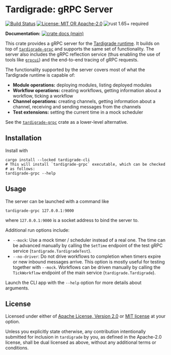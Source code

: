 # Tardigrade: gRPC Server

[![Build Status](https://github.com/slowli/tardigrade/workflows/CI/badge.svg?branch=main)](https://github.com/slowli/tardigrade/actions)
[![License: MIT OR Apache-2.0](https://img.shields.io/badge/License-MIT%2FApache--2.0-blue)](https://github.com/slowli/tardigrade#license)
![rust 1.65+ required](https://img.shields.io/badge/rust-1.65+-blue.svg?label=Required%20Rust)

**Documentation:**
[![crate docs (main)](https://img.shields.io/badge/main-yellow.svg?label=docs)](https://slowli.github.io/tardigrade/tardigrade_rt/)

This crate provides a gRPC server for the [Tardigrade runtime].
It builds on top of [`tardigrade-grpc`] and supports the same set of functionality.
The server also includes the gRPC reflection service (thus enabling the use
of tools like [`grpcui`]) and the end-to-end tracing of gRPC requests.

The functionality supported by the server covers most of what
the Tardigrade runtime is capable of:

- **Module operations:** deploying modules, listing deployed modules
- **Workflow operations:** creating workflows, getting information about a workflow,
  ticking a workflow
- **Channel operations:** creating channels, getting information about a channel,
  receiving and sending messages from the channels
- **Test extensions:** setting the current time in a mock scheduler

See the [`tardigrade-grpc`] crate as a lower-level alternative.

## Installation

Install with

```shell
cargo install --locked tardigrade-cli
# This will install `tardigrade-grpc` executable, which can be checked
# as follows:
tardigrade-grpc --help
```

<!-- TODO: reference Docker image once it's available -->

## Usage

The server can be launched with a command like

```shell
tardigrade-grpc 127.0.0.1:9000
```

where `127.0.0.1:9000` is a socket address to bind the server to.

Additional run options include:

- `--mock`: Use a mock timer / scheduler instead of a real one.
  The time can be advanced manually by calling the `SetTime` endpoint
  of the test gRPC service (`tardigrade.TardigradeTest`).
- `--no-driver`: Do not drive workflows to completion when timers expire
  or new inbound messages arrive. This option is mostly useful for testing
  together with `--mock`. Workflows can be driven manually by calling
  the `TickWorkflow` endpoint of the main service (`tardigrade.Tardigrade`).

Launch the CLI app with the `--help` option for more details about arguments.

## License

Licensed under either of [Apache License, Version 2.0](LICENSE-APACHE)
or [MIT license](LICENSE-MIT) at your option.

Unless you explicitly state otherwise, any contribution intentionally submitted
for inclusion in `tardigrade` by you, as defined in the Apache-2.0 license,
shall be dual licensed as above, without any additional terms or conditions.

<!-- TODO: replace with crates.io links before publishing -->
[Tardigrade runtime]: ../rt
[`tardigrade-grpc`]: ../grpc
[`grpcui`]: https://github.com/fullstorydev/grpcui
